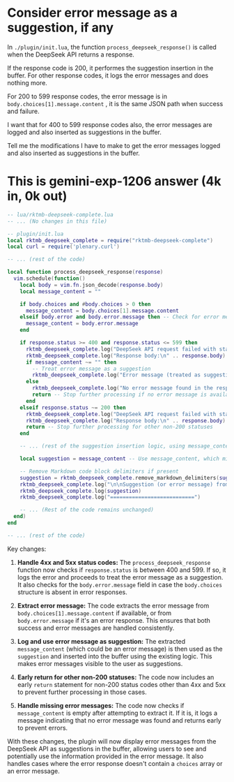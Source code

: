 # Consider error message as a suggestion, if any

In `./plugin/init.lua`, the function   `process_deepseek_response()` is called when the DeepSeek API returns a response.

If the response code is 200, it performes the suggestion insertion in the buffer.
For other response codes, it logs the error messages and does nothing more.

For 200 to 599 response codes, the error message is in `body.choices[1].message.content` , it is the same JSON path when success and failure.

I want that for 400 to 599 response codes also, the error messages are logged and also inserted as suggestions in the buffer.

Tell me the modifications I have to make to get the error messages logged and also inserted as suggestions in the buffer.



# This is gemini-exp-1206 answer (4k in, 0k out)

```lua
-- lua/rktmb-deepseek-complete.lua
-- ... (No changes in this file)

-- plugin/init.lua
local rktmb_deepseek_complete = require("rktmb-deepseek-complete")
local curl = require('plenary.curl')

-- ... (rest of the code)

local function process_deepseek_response(response)
  vim.schedule(function()
    local body = vim.fn.json_decode(response.body)
    local message_content = ""

    if body.choices and #body.choices > 0 then
      message_content = body.choices[1].message.content
    elseif body.error and body.error.message then -- Check for error message
      message_content = body.error.message
    end

    if response.status >= 400 and response.status <= 599 then
      rktmb_deepseek_complete.log("DeepSeek API request failed with status: " .. tostring(response.status))
      rktmb_deepseek_complete.log("Response body:\n" .. response.body)
      if message_content ~= "" then
        -- Treat error message as a suggestion
        rktmb_deepseek_complete.log("Error message (treated as suggestion):\n" .. message_content)
      else
        rktmb_deepseek_complete.log("No error message found in the response body.")
        return -- Stop further processing if no error message is available
      end
    elseif response.status ~= 200 then
      rktmb_deepseek_complete.log("DeepSeek API request failed with status: " .. tostring(response.status))
      rktmb_deepseek_complete.log("Response body:\n" .. response.body)
      return -- Stop further processing for other non-200 statuses
    end

    -- ... (rest of the suggestion insertion logic, using message_content)

    local suggestion = message_content -- Use message_content, which might be an error message

    -- Remove Markdown code block delimiters if present
    suggestion = rktmb_deepseek_complete.remove_markdown_delimiters(suggestion)
    rktmb_deepseek_complete.log("\n\nSuggestion (or error message) from DeepSeek API:")
    rktmb_deepseek_complete.log(suggestion)
    rktmb_deepseek_complete.log("===========================")

    -- ... (Rest of the code remains unchanged)
  end)
end

-- ... (rest of the code)

```

Key changes:

1. **Handle 4xx and 5xx status codes:** The `process_deepseek_response` function now checks if `response.status` is between 400 and 599. If so, it logs the error and proceeds to treat the error message as a suggestion.  It also checks for the `body.error.message` field in case the `body.choices` structure is absent in error responses.

2. **Extract error message:**  The code extracts the error message from `body.choices[1].message.content` if available, or from `body.error.message` if it's an error response. This ensures that both success and error messages are handled consistently.

3. **Log and use error message as suggestion:** The extracted `message_content` (which could be an error message) is then used as the `suggestion` and inserted into the buffer using the existing logic.  This makes error messages visible to the user as suggestions.

4. **Early return for other non-200 statuses:**  The code now includes an early `return` statement for non-200 status codes other than 4xx and 5xx to prevent further processing in those cases.

5. **Handle missing error messages:** The code now checks if `message_content` is empty after attempting to extract it. If it is, it logs a message indicating that no error message was found and returns early to prevent errors.


With these changes, the plugin will now display error messages from the DeepSeek API as suggestions in the buffer, allowing users to see and potentially use the information provided in the error message. It also handles cases where the error response doesn't contain a `choices` array or an error message.
